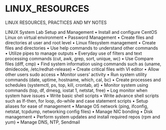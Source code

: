 # LINUX_RESOURCES


LINUX RESOURCES, PRACTICES AND MY NOTES

LINUX System Lab Setup and Management
•	Install and configure CentOS Linux on virtual environment
•	Password Management
•	Create files and directories at user and root level
•	Linux filesystem management
•	Create files and directories
•	Use help commands to understand other commands
•	Utilize pipes to manage outputs
•	Everyday use of filters and text processing commands (cut, awk, grep, sort, unique, wc)
•	Use Compare files (diff, cmp)
•	Find system information using commands such as (uname, dmidecode, /etc/redhat-release)
•	Create critical files with VI editor
•	Allow other users sudo access
•	Monitor users’ activity
•	Run system utility commands (date, uptime, hostname, which, cal, bc)
•	Create processes and schedules (systemctl, ps, top, kill, crontab, at)
•	Monitor system using commands (top, df, dmesg, iostat 1, netstat, free)
•	Log monitor when system have issues
•	Write basic shell scripts
•	Write advance shell scripts such as If-then, for loop, do-while and case statement scripts
•	Setup aliases for ease of management
•	Manage OS network (ping, ifconfig, netstat, tcpdump, networking config files)
•	Manage NIC bonding
•	Disk management
•	Perform system updates and install required repos (rpm and yum)
•	Manage DNS, NTP, Sendmail


